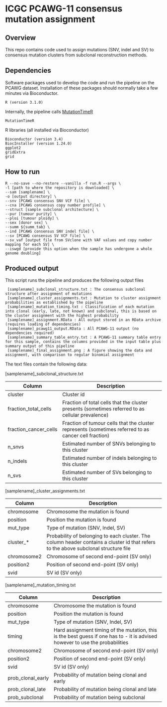# ICGC PCAWG-11 consensus mutation assignment

## Overview

This repo contains code used to assign mutations (SNV, indel and SV) to consensus mutation clusters from subclonal reconstruction methods.

## Dependencies

Software packages used to develop the code and run the pipeline on the PCAWG dataset. Installation of these packages should normally take a few minutes via Bioconductor.

```
R (version 3.1.0)
```

Internally, the pipeline calls [MutationTimeR](https://github.com/gerstung-lab/MutationTimeR)
```
MutationTimeR
```

R libraries (all installed via Bioconductor)
```
Bioconductor (version 3.4)
BiocInstaller (version 1.24.0)
ggplot2
gridExtra
grid
```

## How to run

```
R --no-save --no-restore --vanilla -f run.R --args \
-l [path to where the repository is downloaded] \
--sam [samplename] \
-o [output directory] \
--snv [PCAWG consensus SNV VCF file] \
--cna [PCAWG consensus copy number profile] \
--struct [sample subclonal architecture] \
--pur [tumour purity] \
--ploi [tumour ploidy] \
--sex [donor sex] \
--summ ${summ_tab} \
--ind [PCAWG consensus SNV indel file] \
--sv [PCAWG consensus SV VCF file] \
--sv_vaf [output file from SVclone with VAF values and copy number mapping for each SV] \
--iswgd [provide this option when the sample has undergone a whole genome doubling]
```

## Produced output

This script runs the pipeline and produces the following output files

```
 [samplename]_subclonal_structure.txt : The consensus subclonal structure after assignment of mutations
 [samplename]_cluster_assignments.txt : Mutation to cluster assignment probabilities as established by the pipeline
 [samplename]_mutation_timing.txt : Classification of each mutation into clonal (early, late, not known) and subclonal, this is based on the cluster assignment with the highest probability
 [samplename]_assignment.RData : All output stored in an RData archive (requires loading of dependencies)
 [samplename]_pcawg11_output.RData : All PCAWG-11 output (no dependencies required)
 [samplename]_summary_table_entry.txt : A PCAWG-11 summary table entry for this sample, contains the columns provided in the input table plus summary output of this pipeline
 [samplename]_final_assignment.png : A figure showing the data and assignment, with comparison to regular binomial assignment
```

The text files contain the following data:

[samplename]_subclonal_structure.txt

| Column | Description |
| --- | --- |
| cluster | Cluster id |
| fraction_total_cells | Fraction of total cells that the cluster presents (sometimes referred to as cellular prevalence) |
| fraction_cancer_cells | Fraction of tumour cells that the cluster represents (sometimes referred to as cancer cell fraction) ||
| n_snvs | Estimated number of SNVs belonging to this cluster |
| n_indels | Estimated number of indels belonging to this cluster |
| n_svs | Estimated number of SVs belonging to this cluster|

[samplename]_cluster_assignments.txt

| Column | Description |
| --- | --- |
| chromosome | Chromosome the mutation is found |
| position | Position the mutation is found |
| mut_type | Type of mutation (SNV, Indel, SV) |
| cluster_* | Probability of belonging to each cluster. The column header contains a cluster id that refers to the above subclonal structure file |
| chromosome2 | Chromosome of second end-point (SV only) |
| position2 | Position of second end-point (SV only) |
| svid | SV id (SV only) |

[samplename]_mutation_timing.txt

| Column | Description |
| --- | --- |
| chromosome | Chromosome the mutation is found |
| position | Position the mutation is found |
| mut_type | Type of mutation (SNV, Indel, SV) |
| timing | Hard assignment timing of the mutation, this is the best guess if one has to - it is advised however to use the probabilities |
| chromosome2 | Chromosome of second end-point (SV only) |
| position2 | Position of second end-point (SV only) |
| svid | SV id (SV only) |
| prob_clonal_early | Probability of mutation being clonal and early |
| prob_clonal_late | Probability of mutation being clonal and late |
| prob_subclonal | Probability of mutation being subclonal |
